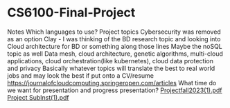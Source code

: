 # CS6100-Final-Project

Notes
Which languages to use?
Project topics
  Cybersecurity was removed as an option
  Clay - I was thinking of the BD research topic and looking into Cloud architecture for BD or something along those lines
    Maybe the noSQL topic as well
    Data mesh, cloud architecture, genetic algorithms, multi-cloud applications, cloud orchestration(like kubernetes), cloud data protection and privacy
    Basically whatever topics will translate the best to real world jobs and may look the best if put onto a CV/resume
    https://journalofcloudcomputing.springeropen.com/articles
What time do we want for presentation and progress presentation?
[Projectfall2023(1).pdf](https://github.com/ckool87/CS6100-Final-Project/files/13056638/Projectfall2023.1.pdf)
[Project SubInst(1).pdf](https://github.com/ckool87/CS6100-Final-Project/files/13056639/Project.SubInst.1.pdf)
